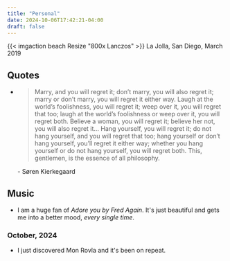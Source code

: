 ```yaml
---
title: "Personal"
date: 2024-10-06T17:42:21-04:00
draft: false
---
```


{{< imgaction beach Resize "800x Lanczos" >}} La Jolla, San Diego, March 2019

## Quotes

- > Marry, and you will regret it; don’t marry, you will also regret it; marry or don’t marry, you will regret it either way. Laugh at the world’s foolishness, you will regret it; weep over it, you will regret that too; laugh at the world’s foolishness or weep over it, you will regret both. Believe a woman, you will regret it; believe her not, you will also regret it… Hang yourself, you will regret it; do not hang yourself, and you will regret that too; hang yourself or don’t hang yourself, you’ll regret it either way; whether you hang yourself or do not hang yourself, you will regret both. This, gentlemen, is the essence of all philosophy. 

    \- Søren Kierkegaard


## Music

- I am a huge fan of *Adore you by Fred Again*. It's just beautiful and gets me into a better mood, *every single time*.

### October, 2024
- I just discovered Mon Rovîa and it's been on repeat.
